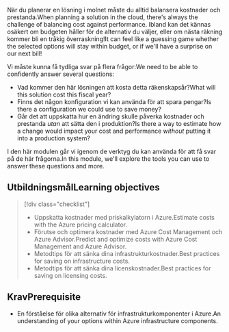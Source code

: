 <span data-ttu-id="eaa67-101">När du planerar en lösning i molnet måste du alltid balansera kostnader och prestanda.</span><span class="sxs-lookup"><span data-stu-id="eaa67-101">When planning a solution in the cloud, there's always the challenge of balancing cost against performance.</span></span> <span data-ttu-id="eaa67-102">Ibland kan det kännas osäkert om budgeten håller för de alternativ du väljer, eller om nästa räkning kommer bli en tråkig överraskning!</span><span class="sxs-lookup"><span data-stu-id="eaa67-102">It can feel like a guessing game whether the selected options will stay within budget, or if we'll have a surprise on our next bill!</span></span>

<span data-ttu-id="eaa67-103">Vi måste kunna få tydliga svar på flera frågor:</span><span class="sxs-lookup"><span data-stu-id="eaa67-103">We need to be able to confidently answer several questions:</span></span>

- <span data-ttu-id="eaa67-104">Vad kommer den här lösningen att kosta detta räkenskapsår?</span><span class="sxs-lookup"><span data-stu-id="eaa67-104">What will this solution cost this fiscal year?</span></span> 
- <span data-ttu-id="eaa67-105">Finns det någon konfiguration vi kan använda för att spara pengar?</span><span class="sxs-lookup"><span data-stu-id="eaa67-105">Is there a configuration we could use to save money?</span></span> 
- <span data-ttu-id="eaa67-106">Går det att uppskatta hur en ändring skulle påverka kostnader och prestanda _utan_ att sätta den i produktion?</span><span class="sxs-lookup"><span data-stu-id="eaa67-106">Is there a way to estimate how a change would impact your cost and performance _without_ putting it into a production system?</span></span>

<span data-ttu-id="eaa67-107">I den här modulen går vi igenom de verktyg du kan använda för att få svar på de här frågorna.</span><span class="sxs-lookup"><span data-stu-id="eaa67-107">In this module, we'll explore the tools you can use to answer these questions and more.</span></span>

## <a name="learning-objectives"></a><span data-ttu-id="eaa67-108">Utbildningsmål</span><span class="sxs-lookup"><span data-stu-id="eaa67-108">Learning objectives</span></span>
> [!div class="checklist"]
> * <span data-ttu-id="eaa67-109">Uppskatta kostnader med priskalkylatorn i Azure.</span><span class="sxs-lookup"><span data-stu-id="eaa67-109">Estimate costs with the Azure pricing calculator.</span></span>
> * <span data-ttu-id="eaa67-110">Förutse och optimera kostnader med Azure Cost Management och Azure Advisor.</span><span class="sxs-lookup"><span data-stu-id="eaa67-110">Predict and optimize costs with Azure Cost Management and Azure Advisor.</span></span>
> * <span data-ttu-id="eaa67-111">Metodtips för att sänka dina infrastrukturkostnader.</span><span class="sxs-lookup"><span data-stu-id="eaa67-111">Best practices for saving on infrastructure costs.</span></span>
> * <span data-ttu-id="eaa67-112">Metodtips för att sänka dina licenskostnader.</span><span class="sxs-lookup"><span data-stu-id="eaa67-112">Best practices for saving on licensing costs.</span></span>

## <a name="prerequisite"></a><span data-ttu-id="eaa67-113">Krav</span><span class="sxs-lookup"><span data-stu-id="eaa67-113">Prerequisite</span></span> 
- <span data-ttu-id="eaa67-114">En förståelse för olika alternativ för infrastrukturkomponenter i Azure.</span><span class="sxs-lookup"><span data-stu-id="eaa67-114">An understanding of your options within Azure infrastructure components.</span></span> 
